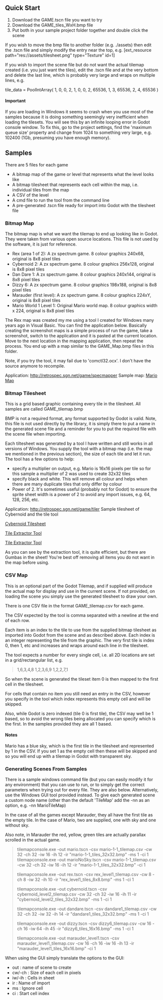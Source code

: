 ## Quick Start
1. Download the GAME.tscn file you want to try
2. Download the GAME_tiles_WxH.bmp file
3. Put both in your sample project folder together and double click the scene

If you wish to move the bmp file to another folder (e.g. ./assets) then edit the .tscn file and simply modify the entry near the top, e.g.
[ext_resource path="res://assets/tilesheet.png" type="Texture" id=1]

If you wish to import the scene file but do not want the actual tilemap created (i.e. you just want the tiles), edit the .tscn file and at the very bottom and delete the last line, which is probably very large and wraps on multiple lines, e.g.

tile_data = PoolIntArray( 1, 0, 0, 2, 1, 0, 0, 2, 65536, 1, 3, 65536, 2, 4, 65536 )

#### Important
If you are loading in Windows it seems to crash when you use most of the samples because it is doing something seemingly very inefficient when loading the tilesets. You will see this by an infinite looping error in Godot console window. To fix this, go to the project settings, find the 'maximum queue size' property and change from 1024 to something very large, e.g. 102400 (1Gb, presuming you have enough memory).

## Samples

There are 5 files for each game
- A bitmap map of the game or level that represents what the level looks like
- A bitmap tilesheet that represents each cell within the map, i.e. individual tiles from the map
- A CSV of the level
- A cmd file to run the tool from the command line
- A pre-generated .tscn file ready for import into Godot with the tilesheet file

### Bitmap Map
The bitmap map is what we want the tilemap to end up looking like in Godot. They were taken from various open source locations. This file is not used by the software, it is just for reference.

- Rex (area 1 of 2): A zx spectrum game. 8 colour graphics 240x68, original is 8x8 pixel tiles
- Cybernoid 2: A zx spectrum game. 8 colour graphics 256x128, original is 8x8 pixel tiles
- Dan Dare 1: A zx spectrum game. 8 colour graphics 240x144, original is 8x8 pixel tiles
- Dizzy 6: A zx spectrum game. 8 colour graphics 198x188, original is 8x8 pixel tiles
- Marauder (first level): A zx spectrum game. 8 colour graphics 224xY, original is 8x8 pixel tiles
- Mario World 1 Level 1: Original Mario world map. 8 colour graphics width x 224, original is 8x8 pixel tiles 

The Rex map was created my me using a tool I created for Windows many years ago in Visual Basic. You can find the application below. Basically creating the screenshot maps is a simple process of run the game, take a screenshot, switch to the application and it is pasted at the current location. Move to the next location in the mapping application, then repeat the process. You end up with a map similar to the GAME_Map.bmp files in this folder.

Note, if you try the tool, it may fail due to 'comctl32.ocx'. I don't have the source anymore to recompile.

Application: http://retrospec.sgn.net/game/specmapper
Sample map:
[Mario Map](mario-1-1_map.bmp)

### Bitmap Tilesheet
This is a grid based graphic containing every tile in the tilesheet. All samples are called GAME_tilemap.bmp

BMP is not a required format, any format supported by Godot is valid. Note, this file is not used directly by the library, it is simply there to put a name in the generated scene file and a reminder for you to put the required file with the scene file when importing.

Each tiltesheet was generated by a tool I have written and still works in all versions of Windows. You supply the tool with a bitmap map (i.e. the map we mentioned in the previous section), the size of each tile and let it run. The tool has a few options to help:
- specify a multiplier on output, e.g. Mario is 16x16 pixels per tile so for this sample a multiplier of 2 was used to create 32x32 tiles
- specify black and white. This will remove all colour and helps when there are many duplicate tiles that only differ by colour
- Power of 2. It's sometimes useful (probably not for Godot) to ensure the sprite sheet width is a power of 2 to avoid any import issues, e.g. 64, 128, 256, etc.

Application: http://retrospec.sgn.net/game/tiler
Sample tilesheet of Cybernoid and the tile tool

[Cybernoid Tilesheet](cybernoid_level2_tiles_32x32.bmp)

[Tile Extractor Tool](tilesheet_tool1.png)

[Tile Extractor Tool](tilesheet_tool2.png)

As you can see by the extraction tool, it is quite efficient, but there are Gumbas in the sheet! You're best off removing all items you do not want in the map before using.

### CSV Map
This is an optional part of the Godot Tilemap, and if supplied will produce the actual map for display and use in the current scene. If not provided, on loading the scene you simply use the generated tilesheet to draw your own.

There is one CSV file in the format GAME_tilemap.csv for each game.

The CSV expected by the tool is comma separated with a newline at the end of each row.

Each item is an index to the tile to use from the supplied bitmap tilesheet as imported into Godot from the scene and as described above. Each index is an integer representing the tile from the graphic. The very first tile is index 0, then 1, etc and increases and wraps around each line in the tilesheet.

The tool expects a number for every single cell, i.e. all 2D locations are set in a grid/rectangular list, e.g.
<blockquote>
1,6,3,4,8
1,2,3,6,9
1,2,2,7,1
</blockquote>

So when the scene is generated the tileset item 0 is then mapped to the first cell in the tilesheet.

For cells that contain no item you still need an entry in the CSV, however you specify in the tool which index represents this empty cell and will be skipped.

Also, while Godot is zero indexed (tile 0 is first tile), the CSV may well be 1 based, so to avoid the wrong tiles being allocated you can specify which is the first. In the samples provided they are all 1 based.

#### Notes
Mario has a blue sky, which is the first tile in the tilesheet and represented by 1 in the CSV. If you set 1 as the empty cell then these will be skipped and so you will end up with a tilemap in Godot with transparent sky. 

### Generating Scenes From Samples
There is a sample windows command file (but you can easily modify it for any environment) that you can use to run, or to simply get the correct parameters when trying out for every file. They are also below. Alternatively, use the Windows GUI tool provided instead. To give each generated scene a custom node name (other than the default 'TileMap' add the -nn as an option, e.g. -nn MarioTileMap)

In the case of all the games except Marauder, they all have the first tile as the empty tile. In the case of Mario, two are supplied, one with sky and one without sky.

Also note, in Marauder the red, yellow, green tiles are actually parallax scrolled in the actual game.
<blockquote>
tilemapconsole.exe -out mario.tscn -csv mario-1-1_tilemap.csv -cw 32 -ch 32 -iw 16 -ih 12 -ir "mario-1-1_tiles_32x32.bmp"  -ms 1 -ci 1
tilemapconsole.exe -out marioNoSky.tscn -csv mario-1-1_tilemap.csv -cw 32 -ch 32 -iw 16 -ih 12 -ir "mario-1-1_tiles_32x32.bmp"  -ci 1

tilemapconsole.exe -out rex.tscn -csv rex_level1_tilemap.csv -cw 8 -ch 8 -iw 32 -ih 10 -ir "rex_level1_tiles_8x8.bmp"  -ms 1 -ci 1

tilemapconsole.exe -out cybernoid.tscn -csv cybernoid_level2_tilemap.csv -cw 32 -ch 32 -iw 16 -ih 11 -ir "cybernoid_level2_tiles_32x32.bmp"  -ms 1 -ci 1

tilemapconsole.exe -out dandare.tscn -csv dandare1_tilemap.csv -cw 32 -ch 32 -iw 32 -ih 14 -ir "dandare1_tiles_32x32.bmp"  -ms 1 -ci 1

tilemapconsole.exe -out dizzy.tscn -csv dizzy6_tilemap.csv -cw 16 -ch 16 -iw 64 -ih 45 -ir "dizzy6_tiles_16x16.bmp"  -ms 1 -ci 1

tilemapconsole.exe -out marauder_level1.tscn -csv marauder_level1_tilemap.csv -cw 16 -ch 16 -iw 16 -ih 13 -ir "marauder_level1_tiles_16x16.bmp"  -ci 1
</blockquote>

When using the GUI simply translate the options to the GUI:

- out    : name of scene to create
- cw/-ch : Size of each cell in pixels
- iw/-ih : Cells in sheet
- ir     : Name of import
- ms     : Ignore cell
- ci     : Start cell index
